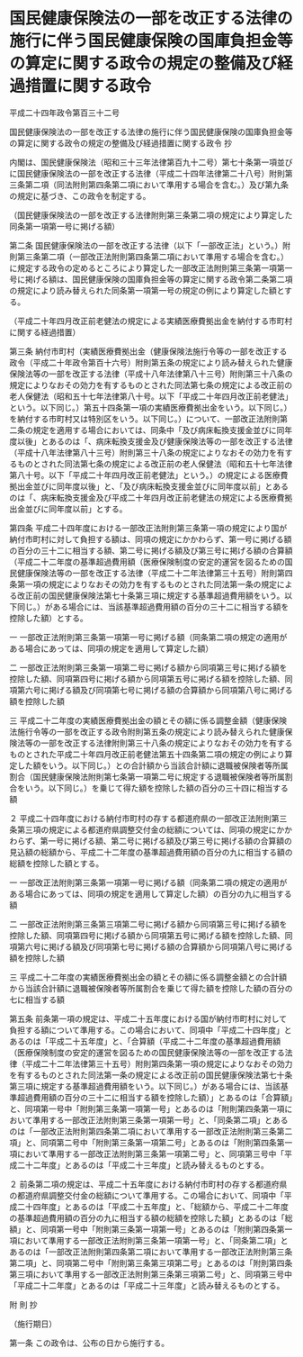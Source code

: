 # 国民健康保険法の一部を改正する法律の施行に伴う国民健康保険の国庫負担金等の算定に関する政令の規定の整備及び経過措置に関する政令

平成二十四年政令第百三十二号

国民健康保険法の一部を改正する法律の施行に伴う国民健康保険の国庫負担金等の算定に関する政令の規定の整備及び経過措置に関する政令 抄

内閣は、国民健康保険法（昭和三十三年法律第百九十二号）第七十条第一項並びに国民健康保険法の一部を改正する法律（平成二十四年法律第二十八号）附則第三条第二項（同法附則第四条第二項において準用する場合を含む。）及び第九条の規定に基づき、この政令を制定する。

（国民健康保険法の一部を改正する法律附則第三条第二項の規定により算定した同条第一項第一号に掲げる額）

第二条 国民健康保険法の一部を改正する法律（以下「一部改正法」という。）附則第三条第二項（一部改正法附則第四条第二項において準用する場合を含む。）に規定する政令の定めるところにより算定した一部改正法附則第三条第一項第一号に掲げる額は、国民健康保険の国庫負担金等の算定に関する政令第二条第二項の規定により読み替えられた同条第一項第一号の規定の例により算定した額とする。

（平成二十年四月改正前老健法の規定による実績医療費拠出金を納付する市町村に関する経過措置）

第三条 納付市町村（実績医療費拠出金（健康保険法施行令等の一部を改正する政令（平成二十年政令第百十六号）附則第五条の規定により読み替えられた健康保険法等の一部を改正する法律（平成十八年法律第八十三号）附則第三十八条の規定によりなおその効力を有するものとされた同法第七条の規定による改正前の老人保健法（昭和五十七年法律第八十号。以下「平成二十年四月改正前老健法」という。以下同じ。）第五十四条第一項の実績医療費拠出金をいう。以下同じ。）を納付する市町村又は特別区をいう。以下同じ。）について、一部改正法附則第二条の規定を適用する場合においては、同条中「及び病床転換支援金並びに同年度以後」とあるのは「、病床転換支援金及び健康保険法等の一部を改正する法律（平成十八年法律第八十三号）附則第三十八条の規定によりなおその効力を有するものとされた同法第七条の規定による改正前の老人保健法（昭和五十七年法律第八十号。以下「平成二十年四月改正前老健法」という。）の規定による医療費拠出金並びに同年度以後」と、「及び病床転換支援金並びに同年度以前」とあるのは「、病床転換支援金及び平成二十年四月改正前老健法の規定による医療費拠出金並びに同年度以前」とする。

第四条 平成二十四年度における一部改正法附則第三条第一項の規定により国が納付市町村に対して負担する額は、同項の規定にかかわらず、第一号に掲げる額の百分の三十二に相当する額、第二号に掲げる額及び第三号に掲げる額の合算額（平成二十二年度の基準超過費用額（医療保険制度の安定的運営を図るための国民健康保険法等の一部を改正する法律（平成二十二年法律第三十五号）附則第四条第一項の規定によりなおその効力を有するものとされた同法第一条の規定による改正前の国民健康保険法第七十条第三項に規定する基準超過費用額をいう。以下同じ。）がある場合には、当該基準超過費用額の百分の三十二に相当する額を控除した額）とする。

一 一部改正法附則第三条第一項第一号に掲げる額（同条第二項の規定の適用がある場合にあっては、同項の規定を適用して算定した額）

二 一部改正法附則第三条第一項第二号に掲げる額から同項第三号に掲げる額を控除した額、同項第四号に掲げる額から同項第五号に掲げる額を控除した額、同項第六号に掲げる額及び同項第七号に掲げる額の合算額から同項第八号に掲げる額を控除した額

三 平成二十二年度の実績医療費拠出金の額とその額に係る調整金額（健康保険法施行令等の一部を改正する政令附則第五条の規定により読み替えられた健康保険法等の一部を改正する法律附則第三十八条の規定によりなおその効力を有するものとされた平成二十年四月改正前老健法第五十四条第二項の規定の例により算定した額をいう。以下同じ。）との合計額から当該合計額に退職被保険者等所属割合（国民健康保険法附則第七条第一項第二号に規定する退職被保険者等所属割合をいう。以下同じ。）を乗じて得た額を控除した額の百分の三十四に相当する額

２ 平成二十四年度における納付市町村の存する都道府県の一部改正法附則第三条第三項の規定による都道府県調整交付金の総額については、同項の規定にかかわらず、第一号に掲げる額、第二号に掲げる額及び第三号に掲げる額の合算額の見込額の総額から、平成二十二年度の基準超過費用額の百分の九に相当する額の総額を控除した額とする。

一 一部改正法附則第三条第一項第一号に掲げる額（同条第二項の規定の適用がある場合にあっては、同項の規定を適用して算定した額）の百分の九に相当する額

二 一部改正法附則第三条第三項第二号に掲げる額から同項第三号に掲げる額を控除した額、同項第四号に掲げる額から同項第五号に掲げる額を控除した額、同項第六号に掲げる額及び同項第七号に掲げる額の合算額から同項第八号に掲げる額を控除した額

三 平成二十二年度の実績医療費拠出金の額とその額に係る調整金額との合計額から当該合計額に退職被保険者等所属割合を乗じて得た額を控除した額の百分の七に相当する額

第五条 前条第一項の規定は、平成二十五年度における国が納付市町村に対して負担する額について準用する。この場合において、同項中「平成二十四年度」とあるのは「平成二十五年度」と、「合算額（平成二十二年度の基準超過費用額（医療保険制度の安定的運営を図るための国民健康保険法等の一部を改正する法律（平成二十二年法律第三十五号）附則第四条第一項の規定によりなおその効力を有するものとされた同法第一条の規定による改正前の国民健康保険法第七十条第三項に規定する基準超過費用額をいう。以下同じ。）がある場合には、当該基準超過費用額の百分の三十二に相当する額を控除した額）」とあるのは「合算額」と、同項第一号中「附則第三条第一項第一号」とあるのは「附則第四条第一項において準用する一部改正法附則第三条第一項第一号」と、「同条第二項」とあるのは「一部改正法附則第四条第二項において準用する一部改正法附則第三条第二項」と、同項第二号中「附則第三条第一項第二号」とあるのは「附則第四条第一項において準用する一部改正法附則第三条第一項第二号」と、同項第三号中「平成二十二年度」とあるのは「平成二十三年度」と読み替えるものとする。

２ 前条第二項の規定は、平成二十五年度における納付市町村の存する都道府県の都道府県調整交付金の総額について準用する。この場合において、同項中「平成二十四年度」とあるのは「平成二十五年度」と、「総額から、平成二十二年度の基準超過費用額の百分の九に相当する額の総額を控除した額」とあるのは「総額」と、同項第一号中「附則第三条第一項第一号」とあるのは「附則第四条第一項において準用する一部改正法附則第三条第一項第一号」と、「同条第二項」とあるのは「一部改正法附則第四条第二項において準用する一部改正法附則第三条第二項」と、同項第二号中「附則第三条第三項第二号」とあるのは「附則第四条第三項において準用する一部改正法附則第三条第三項第二号」と、同項第三号中「平成二十二年度」とあるのは「平成二十三年度」と読み替えるものとする。

附 則 抄

（施行期日）

第一条 この政令は、公布の日から施行する。
